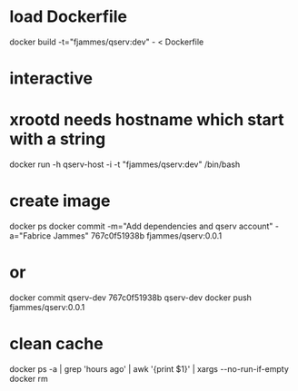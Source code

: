 # load Dockerfile
docker build -t="fjammes/qserv:dev" - < Dockerfile

# interactive
# xrootd needs hostname which start with a string
docker run -h qserv-host -i -t "fjammes/qserv:dev" /bin/bash

# create image
docker ps
docker commit -m="Add dependencies and qserv account" -a="Fabrice Jammes" 767c0f51938b fjammes/qserv:0.0.1
# or
docker commit qserv-dev 767c0f51938b qserv-dev
docker push fjammes/qserv:0.0.1

# clean cache
docker ps -a | grep 'hours ago' | awk '{print $1}' | xargs --no-run-if-empty docker rm
